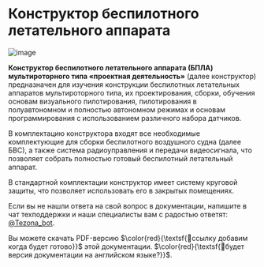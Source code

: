 # Конструктор беспилотного летательного аппарата 

![image](https://github.com/arutofu/Ruspberry_doc/blob/f861502fa3bf3f94350e491db3d0878280be8a65/assets/%D0%9E%D0%A1%D0%90%20%D0%B1%D0%B5%D0%B7%20%D1%84%D0%BE%D0%BD%D0%B0.jpg)

**Конструктор беспилотного летательного аппарата (БПЛА) мультироторного типа «проектная деятельность»** (далее конструктор) предназначен для изучения конструкции беспилотных летательных аппаратов мультироторного типа, их проектирования, сборки, обучения основам визуального пилотирования, пилотирования в полуавтономном и полностью автономном режимах и основам программирования с использованием различного набора датчиков.

В комплектацию конструктора входят все необходимые комплектующие для сборки беспилотного воздушного судна (далее БВС), а также система радиоуправления и передачи видеосигнала, что позволяет собрать полностью готовый беспилотный летательный аппарат. 

В стандартной комплектации конструктор имеет систему круговой защиты, что позволяет использовать его в закрытых помещениях.

Если вы не нашли ответа на свой вопрос в документации, напишите в чат техподдержки и наши специалисты вам с радостью ответят: [@Tezona_bot](https://t.me/Tezona_bot).

Вы можете скачать PDF-версию $\color{red}{\textsf{🔴ссылку добавим когда будет готово}}$ этой документации. $\color{red}{\textsf{🔴будет версия документации на английском языке?}}$.
